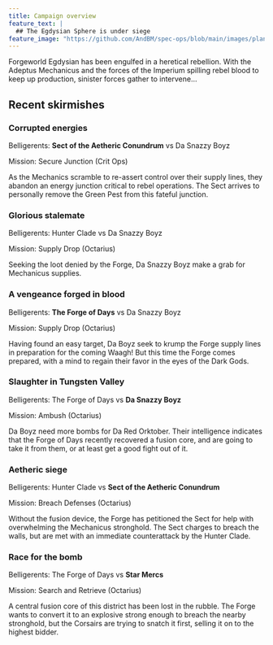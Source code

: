 ```yaml
---
title: Campaign overview
feature_text: |
  ## The Egdysian Sphere is under siege
feature_image: "https://github.com/AndBM/spec-ops/blob/main/images/planet2.jpg?raw=true"
---
```


Forgeworld Egdysian has been engulfed in a heretical rebellion. With the Adeptus Mechanicus and the forces of the Imperium spilling rebel blood to keep up production, sinister forces gather to intervene...

## Recent skirmishes

### Corrupted energies
Belligerents: **Sect of the Aetheric Conundrum** vs Da Snazzy Boyz

Mission: Secure Junction (Crit Ops)

As the Mechanics scramble to re-assert control over their supply lines, they abandon an energy junction critical to rebel operations. The Sect arrives to personally remove the Green Pest from this fateful junction.

### Glorious stalemate
Belligerents: Hunter Clade vs Da Snazzy Boyz

Mission: Supply Drop (Octarius)

Seeking the loot denied by the Forge, Da Snazzy Boyz make a grab for Mechanicus supplies.

### A vengeance forged in blood
Belligerents: **The Forge of Days** vs Da Snazzy Boyz

Mission: Supply Drop (Octarius)

Having found an easy target, Da Boyz seek to krump the Forge supply lines in preparation for the coming Waagh! But this time the Forge comes prepared, with a mind to regain their favor in the eyes of the Dark Gods.

### Slaughter in Tungsten Valley
Belligerents: The Forge of Days vs **Da Snazzy Boyz**

Mission: Ambush (Octarius)

Da Boyz need more bombs for Da Red Orktober. Their intelligence indicates that the Forge of Days recently recovered a fusion core, and are going to take it from them, or at least get a good fight out of it.

### Aetheric siege
Belligerents: Hunter Clade vs **Sect of the Aetheric Conundrum**

Mission: Breach Defenses (Octarius)

Without the fusion device, the Forge has petitioned the Sect for help with overwhelming the Mechanicus stronghold. The Sect charges to breach the walls, but are met with an immediate counterattack by the Hunter Clade.

### Race for the bomb
Belligerents: The Forge of Days vs **Star Mercs**

Mission: Search and Retrieve (Octarius)

A central fusion core of this district has been lost in the rubble. The Forge wants to convert it to an explosive strong enough to breach the nearby stronghold, but the Corsairs are trying to snatch it first, selling it on to the highest bidder.
